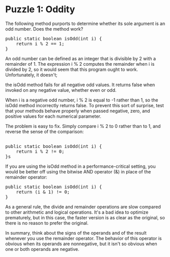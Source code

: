 # Puzzle 1: Oddity


The following method purports to determine whether its sole argument is an odd number. Does the method work?

<pre>
public static boolean isOdd(int i) {
    return i % 2 == 1;
}
</pre>

An odd number can be defined as an integer that is divisible by 2 with a remainder of 1. The expression i % 2 computes 
the remainder when i is divided by 2, so it would seem that this program ought to work. Unfortunately, it doesn't; 

the isOdd method fails for all negative odd values. 
It returns false when invoked on any negative value, whether even or odd.


When i is a negative odd number, i % 2 is equal to -1 rather than 1, so the isOdd method incorrectly returns false. 
To prevent this sort of surprise, test that your methods behave properly when passed 
negative, zero, and positive values for each numerical parameter.


The problem is easy to fix. Simply compare i % 2 to 0 rather than to 1, and reverse the sense of the comparison:

<pre>

public static boolean isOdd(int i) {
    return i % 2 != 0;
}s
</pre>

If you are using the isOdd method in a performance-critical setting, 
you would be better off using the bitwise AND operator (&) in place of the remainder operator:

<pre>
public static boolean isOdd(int i) {
    return (i & 1) != 0;
}
</pre>

As a general rule, the divide and remainder operations are slow compared to other arithmetic and logical operations. 
It's a bad idea to optimize prematurely, but in this case, the faster version is as clear as the original, 
so there is no reason to prefer the original.

In summary, think about the signs of the operands and of the result whenever you use the remainder operator. 
The behavior of this operator is obvious when its operands are nonnegative, 
but it isn't so obvious when one or both operands are negative.
